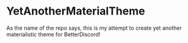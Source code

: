 # YetAnotherMaterialTheme
As the name of the repo says, this is my attempt to create yet another materialistic theme for BetterDiscord!
